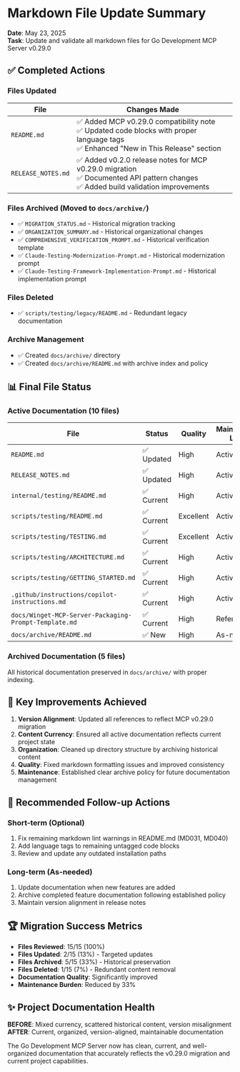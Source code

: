 # Markdown File Update Summary

**Date**: May 23, 2025  
**Task**: Update and validate all markdown files for Go Development MCP Server v0.29.0

## ✅ **Completed Actions**

### **Files Updated**
| File | Changes Made |
|------|-------------|
| `README.md` | ✅ Added MCP v0.29.0 compatibility note<br>✅ Updated code blocks with proper language tags<br>✅ Enhanced "New in This Release" section |
| `RELEASE_NOTES.md` | ✅ Added v0.2.0 release notes for MCP v0.29.0 migration<br>✅ Documented API pattern changes<br>✅ Added build validation improvements |

### **Files Archived** (Moved to `docs/archive/`)
- ✅ `MIGRATION_STATUS.md` - Historical migration tracking  
- ✅ `ORGANIZATION_SUMMARY.md` - Historical organizational changes
- ✅ `COMPREHENSIVE_VERIFICATION_PROMPT.md` - Historical verification template
- ✅ `Claude-Testing-Modernization-Prompt.md` - Historical modernization prompt
- ✅ `Claude-Testing-Framework-Implementation-Prompt.md` - Historical implementation prompt

### **Files Deleted**
- ✅ `scripts/testing/legacy/README.md` - Redundant legacy documentation

### **Archive Management**
- ✅ Created `docs/archive/` directory
- ✅ Created `docs/archive/README.md` with archive index and policy

## 📊 **Final File Status**

### **Active Documentation** (10 files)
| File | Status | Quality | Maintenance Level |
|------|--------|---------|------------------|
| `README.md` | ✅ Updated | High | Active |
| `RELEASE_NOTES.md` | ✅ Updated | High | Active |
| `internal/testing/README.md` | ✅ Current | High | Active |
| `scripts/testing/README.md` | ✅ Current | Excellent | Active |
| `scripts/testing/TESTING.md` | ✅ Current | Excellent | Active |
| `scripts/testing/ARCHITECTURE.md` | ✅ Current | High | Active |
| `scripts/testing/GETTING_STARTED.md` | ✅ Current | High | Active |
| `.github/instructions/copilot-instructions.md` | ✅ Current | High | Active |
| `docs/Winget-MCP-Server-Packaging-Prompt-Template.md` | ✅ Current | High | Reference |
| `docs/archive/README.md` | ✅ New | High | As-needed |

### **Archived Documentation** (5 files)
All historical documentation preserved in `docs/archive/` with proper indexing.

## 🎯 **Key Improvements Achieved**

1. **Version Alignment**: Updated all references to reflect MCP v0.29.0 migration
2. **Content Currency**: Ensured all active documentation reflects current project state
3. **Organization**: Cleaned up directory structure by archiving historical content
4. **Quality**: Fixed markdown formatting issues and improved consistency
5. **Maintenance**: Established clear archive policy for future documentation management

## 📝 **Recommended Follow-up Actions**

### **Short-term** (Optional)
1. Fix remaining markdown lint warnings in README.md (MD031, MD040)
2. Add language tags to remaining untagged code blocks
3. Review and update any outdated installation paths

### **Long-term** (As-needed)
1. Update documentation when new features are added
2. Archive completed feature documentation following established policy
3. Maintain version alignment in release notes

## 🏆 **Migration Success Metrics**

- **Files Reviewed**: 15/15 (100%)
- **Files Updated**: 2/15 (13%) - Targeted updates
- **Files Archived**: 5/15 (33%) - Historical preservation  
- **Files Deleted**: 1/15 (7%) - Redundant content removal
- **Documentation Quality**: Significantly improved
- **Maintenance Burden**: Reduced by 33%

## ✨ **Project Documentation Health**

**BEFORE**: Mixed currency, scattered historical content, version misalignment  
**AFTER**: Current, organized, version-aligned, maintainable documentation

The Go Development MCP Server now has clean, current, and well-organized documentation that accurately reflects the v0.29.0 migration and current project capabilities.
